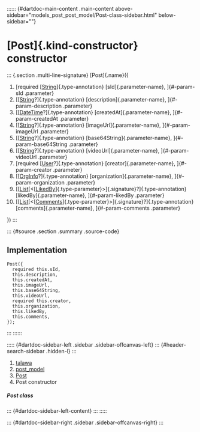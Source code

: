 :::::: {#dartdoc-main-content .main-content above-sidebar="models_post_post_model/Post-class-sidebar.html" below-sidebar=""}
<div>

# [Post]{.kind-constructor} constructor

</div>

::: {.section .multi-line-signature}
[Post]{.name}({

1.  [required
    [[String](https://api.flutter.dev/flutter/dart-core/String-class.html)]{.type-annotation}
    [sId]{.parameter-name}, ]{#-param-sId .parameter}
2.  [[[String](https://api.flutter.dev/flutter/dart-core/String-class.html)?]{.type-annotation}
    [description]{.parameter-name}, ]{#-param-description .parameter}
3.  [[[DateTime](https://api.flutter.dev/flutter/dart-core/DateTime-class.html)?]{.type-annotation}
    [createdAt]{.parameter-name}, ]{#-param-createdAt .parameter}
4.  [[[String](https://api.flutter.dev/flutter/dart-core/String-class.html)?]{.type-annotation}
    [imageUrl]{.parameter-name}, ]{#-param-imageUrl .parameter}
5.  [[[String](https://api.flutter.dev/flutter/dart-core/String-class.html)?]{.type-annotation}
    [base64String]{.parameter-name}, ]{#-param-base64String .parameter}
6.  [[[String](https://api.flutter.dev/flutter/dart-core/String-class.html)?]{.type-annotation}
    [videoUrl]{.parameter-name}, ]{#-param-videoUrl .parameter}
7.  [required
    [[User](../../models_user_user_info/User-class.html)?]{.type-annotation}
    [creator]{.parameter-name}, ]{#-param-creator .parameter}
8.  [[[OrgInfo](../../models_organization_org_info/OrgInfo-class.html)?]{.type-annotation}
    [organization]{.parameter-name}, ]{#-param-organization .parameter}
9.  [[[List](https://api.flutter.dev/flutter/dart-core/List-class.html)[\<[[LikedBy](../../models_post_post_model/LikedBy-class.html)]{.type-parameter}\>]{.signature}?]{.type-annotation}
    [likedBy]{.parameter-name}, ]{#-param-likedBy .parameter}
10. [[[List](https://api.flutter.dev/flutter/dart-core/List-class.html)[\<[[Comments](../../models_post_post_model/Comments-class.html)]{.type-parameter}\>]{.signature}?]{.type-annotation}
    [comments]{.parameter-name}, ]{#-param-comments .parameter}

})
:::

::: {#source .section .summary .source-code}
## Implementation

``` language-dart
Post({
  required this.sId,
  this.description,
  this.createdAt,
  this.imageUrl,
  this.base64String,
  this.videoUrl,
  required this.creator,
  this.organization,
  this.likedBy,
  this.comments,
});
```
:::
::::::

::::: {#dartdoc-sidebar-left .sidebar .sidebar-offcanvas-left}
::: {#header-search-sidebar .hidden-l}
:::

1.  [talawa](../../index.html)
2.  [post_model](../../models_post_post_model/)
3.  [Post](../../models_post_post_model/Post-class.html)
4.  Post constructor

##### Post class

::: {#dartdoc-sidebar-left-content}
:::
:::::

::: {#dartdoc-sidebar-right .sidebar .sidebar-offcanvas-right}
:::
